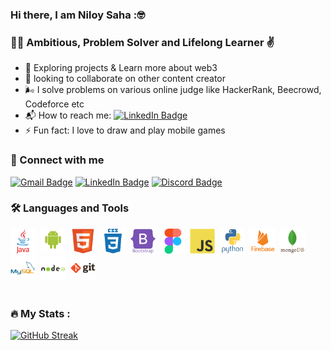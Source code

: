 

### Hi there, I am Niloy Saha ::nerd_face:	


<!-- <div  id="badges">
  <img src="https://komarev.com/ghpvc/?username=Niloy173&style=flat-square&color=blue" alt=""/>
</div>
 -->
  
### :man_technologist: Ambitious, Problem Solver and Lifelong Learner :v:  

- 🌱 Exploring projects & Learn more about web3
- 👯 looking to collaborate on other content creator
- 🌬️ I solve problems on various online judge like HackerRank, Beecrowd, Codeforce etc
- 📬 How to reach me: [![LinkedIn Badge](https://img.shields.io/badge/linkedin-%230077B5.svg?style=for-the-badge&logo=linkedin&logoColor=white)](https://www.linkedin.com/in/niloy-saha-594558201/)
- ⚡ Fun fact: I love to draw and play mobile games


### :iphone: Connect with me

[![Gmail Badge](https://img.shields.io/badge/Gmail-D14836?style=for-the-badge&logo=gmail&logoColor=white)](mailto:niloysaha173@gmail.com?subject=[GitHub]%20Source%20Niloy%20Saha)
[![LinkedIn Badge](https://img.shields.io/badge/linkedin-%230077B5.svg?style=for-the-badge&logo=linkedin&logoColor=white)](https://www.linkedin.com/in/niloy-saha-594558201/)
[![Discord Badge](https://img.shields.io/badge/Discord-%237289DA.svg?style=for-the-badge&logo=discord&logoColor=white)](https://discord.com/channels/@me)



### :hammer_and_wrench: Languages and Tools 

<div>
  <img src="https://github.com/devicons/devicon/blob/master/icons/java/java-original-wordmark.svg" title="Java" alt="Java" width="40" height="40"/>&nbsp;
  <img src="https://github.com/devicons/devicon/blob/master/icons/android/android-original-wordmark.svg" title="Android" alt="Android" width="40" height="40"/>&nbsp;
  <img src="https://github.com/devicons/devicon/blob/master/icons/html5/html5-original.svg" title="HTML5" alt="HTML" width="40" height="40"/>&nbsp;
  <img src="https://github.com/devicons/devicon/blob/master/icons/css3/css3-plain-wordmark.svg"  title="CSS3" alt="CSS" width="40" height="40"/>&nbsp;
  <img src="https://github.com/devicons/devicon/blob/master/icons/bootstrap/bootstrap-plain-wordmark.svg"  title="Bootstrap" alt="Bootstrap" width="40" height="40"/>&nbsp;
   <img src="https://github.com/devicons/devicon/blob/master/icons/figma/figma-original.svg" title="Figma" alt="Figma" width="40" height="40"/>&nbsp;
  <img src="https://github.com/devicons/devicon/blob/master/icons/javascript/javascript-original.svg" title="JavaScript" alt="JavaScript" width="40" height="40"/>&nbsp;
  <img src="https://github.com/devicons/devicon/blob/master/icons/python/python-original-wordmark.svg" title="Python" alt="Python" width="40" height="40"/>&nbsp;
  <img src="https://github.com/devicons/devicon/blob/master/icons/firebase/firebase-plain-wordmark.svg" title="Firebase" alt="Firebase" width="40" height="40"/>&nbsp;
  <img src="https://github.com/devicons/devicon/blob/master/icons/mongodb/mongodb-original-wordmark.svg" title="Mongodb"  alt="Mongodb" width="40" height="40"/>&nbsp;
  <img src="https://github.com/devicons/devicon/blob/master/icons/mysql/mysql-original-wordmark.svg" title="MySQL"  alt="MySQL" width="40" height="40"/>&nbsp;
  <img src="https://github.com/devicons/devicon/blob/master/icons/nodejs/nodejs-original-wordmark.svg" title="NodeJS" alt="NodeJS" width="40" height="40"/>&nbsp;
  <img src="https://github.com/devicons/devicon/blob/master/icons/git/git-original-wordmark.svg" title="Git" **alt="Git" width="40" height="40"/>
</div>

<br>

<!-- <details open>
  <summary><b>More about me</b></summary>
<br>
  <img src="https://github-readme-stats.vercel.app/api?username=Niloy173&show_icons=true&theme=dracula" alt="GitHub stats" />
</details>

 -->



### :fire: My Stats :
[![GitHub Streak](http://github-readme-streak-stats.herokuapp.com?user=Niloy173&theme=dark&background=000000)](https://git.io/streak-stats)


<!--
**Niloy173/Niloy173** is a ✨ _special_ ✨ repository because its `README.md` (this file) appears on your GitHub profile.

Here are some ideas to get you started:

- 🔭 I’m currently working on ...
- 🌱 I’m currently learning ...
- 👯 I’m looking to collaborate on ...
- 🤔 I’m looking for help with ...
- 💬 Ask me about ...
- 📫 How to reach me: ...
- 😄 Pronouns: ...
- ⚡ Fun fact: ...
-->
